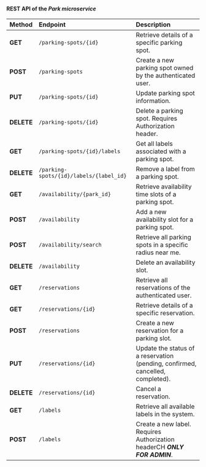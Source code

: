 #### REST API of the *Park microservice*

| Method | Endpoint | Description |
|:--------|:----------|:-------------|
| **GET** | `/parking-spots/{id}` | Retrieve details of a specific parking spot. |
| **POST** | `/parking-spots` | Create a new parking spot owned by the authenticated user. |
| **PUT** | `/parking-spots/{id}` | Update parking spot information.|
| **DELETE** | `/parking-spots/{id}` | Delete a parking spot. Requires Authorization header. |
| **GET** | `/parking-spots/{id}/labels` | Get all labels associated with a parking spot. |
| **DELETE** | `/parking-spots/{id}/labels/{label_id}` | Remove a label from a parking spot. |
| **GET** | `/availability/{park_id}` | Retrieve availability time slots of a parking spot. |
| **POST** | `/availability` | Add a new availability slot for a parking spot. |
| **POST** | `/availability/search` | Retrieve all parking spots in a specific radius near me. |
| **DELETE** | `/availability` | Delete an availability slot. |
| **GET** | `/reservations` | Retrieve all reservations of the authenticated user. |
| **GET** | `/reservations/{id}` | Retrieve details of a specific reservation. |
| **POST** | `/reservations` | Create a new reservation for a parking slot. |
| **PUT** | `/reservations/{id}` | Update the status of a reservation (pending, confirmed, cancelled, completed). |
| **DELETE** | `/reservations/{id}` | Cancel a reservation. |
| **GET** | `/labels` | Retrieve all available labels in the system. |
| **POST** | `/labels` | Create a new label. Requires Authorization headerCH **_ONLY FOR ADMIN_**. |

